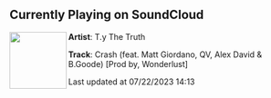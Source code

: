 ## Currently Playing on SoundCloud

[<img align="left" width="100" src="https://i1.sndcdn.com/artworks-eLDBw1wdAuIvNZz1-BzdnyQ-t500x500.jpg">](https://soundcloud.com/t-y-the-truth/crash-feat-matt-giordano-qv)

**Artist**: T.y The Truth 

**Track**: Crash (feat. Matt Giordano, QV, Alex David & B.Goode) [Prod by, Wonderlust]

Last updated at 07/22/2023 14:13
